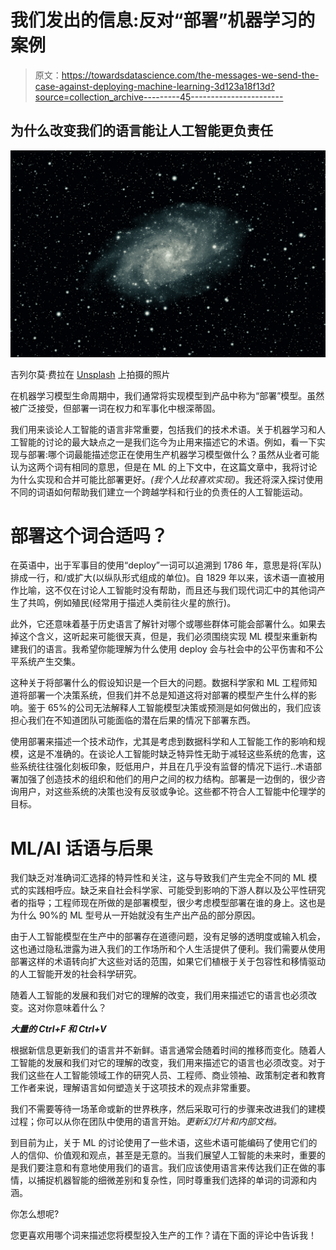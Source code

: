 # 我们发出的信息:反对“部署”机器学习的案例

> 原文：<https://towardsdatascience.com/the-messages-we-send-the-case-against-deploying-machine-learning-3d123a18f13d?source=collection_archive---------45----------------------->

## 为什么改变我们的语言能让人工智能更负责任

![](img/8640edb834ca0179b9b789ffc7acb8f1.png)

吉列尔莫·费拉在 [Unsplash](https://unsplash.com/s/photos/space?utm_source=unsplash&utm_medium=referral&utm_content=creditCopyText) 上拍摄的照片

在机器学习模型生命周期中，我们通常将实现模型到产品中称为“部署”模型。虽然被广泛接受，但部署一词在权力和军事化中根深蒂固。

我们用来谈论人工智能的语言非常重要，包括我们的技术术语。关于机器学习和人工智能的讨论的最大缺点之一是我们迄今为止用来描述它的术语。例如，看一下实现与部署:哪个词最能描述您正在使用生产机器学习模型做什么？虽然从业者可能认为这两个词有相同的意思，但是在 ML 的上下文中，在这篇文章中，我将讨论为什么实现和合并可能比部署更好。*(我个人比较喜欢实现)*。我还将深入探讨使用不同的词语如何帮助我们建立一个跨越学科和行业的负责任的人工智能运动。

# 部署这个词合适吗？

在英语中，出于军事目的使用“deploy”一词可以追溯到 1786 年，意思是将(军队)排成一行，和/或扩大(以纵队形式组成的单位)。自 1829 年以来，该术语一直被用作比喻，这不仅在讨论人工智能时没有帮助，而且还与我们现代词汇中的其他词产生了共鸣，例如殖民(经常用于描述人类前往火星的旅行)。

此外，它还意味着基于历史语言了解针对哪个或哪些群体可能会部署什么。如果去掉这个含义，这听起来可能很天真，但是，我们必须围绕实现 ML 模型来重新构建我们的语言。我希望你能理解为什么使用 deploy 会与社会中的公平伤害和不公平系统产生交集。

这种关于将部署什么的假设知识是一个巨大的问题。数据科学家和 ML 工程师知道将部署一个决策系统，但我们并不总是知道这将对部署的模型产生什么样的影响。鉴于 65%的公司无法解释人工智能模型决策或预测是如何做出的，我们应该担心我们在不知道团队可能面临的潜在后果的情况下部署东西。

使用部署来描述一个技术动作，尤其是考虑到数据科学和人工智能工作的影响和规模，这是不准确的。在谈论人工智能时缺乏特异性无助于减轻这些系统的危害，这些系统往往强化刻板印象，贬低用户，并且在几乎没有监督的情况下运行..术语部署加强了创造技术的组织和他们的用户之间的权力结构。部署是一边倒的，很少咨询用户，对这些系统的决策也没有反驳或争论。这些都不符合人工智能中伦理学的目标。

# ML/AI 话语与后果

我们缺乏对准确词汇选择的特异性和关注，这与导致我们产生完全不同的 ML 模式的实践相呼应。缺乏来自社会科学家、可能受到影响的下游人群以及公平性研究者的指导；工程师现在所做的是部署模型，很少考虑模型部署在谁的身上。这也是为什么 90%的 ML 型号从一开始就没有生产出产品的部分原因。

由于人工智能模型在生产中的部署存在道德问题，没有足够的透明度或输入机会，这也通过隐私泄露为进入我们的工作场所和个人生活提供了便利。我们需要从使用部署这样的术语转向扩大这些对话的范围，如果它们植根于关于包容性和移情驱动的人工智能开发的社会科学研究。

随着人工智能的发展和我们对它的理解的改变，我们用来描述它的语言也必须改变。这对你意味着什么？

***大量的 Ctrl+F 和 Ctrl+V***

根据新信息更新我们的语言并不新鲜。语言通常会随着时间的推移而变化。随着人工智能的发展和我们对它的理解的改变，我们用来描述它的语言也必须改变。对于我们这些在人工智能领域工作的研究人员、工程师、商业领袖、政策制定者和教育工作者来说，理解语言如何塑造关于这项技术的观点非常重要。

我们不需要等待一场革命或新的世界秩序，然后采取可行的步骤来改进我们的建模过程；你可以从你在团队中使用的语言开始。*更新幻灯片和内部文档。*

到目前为止，关于 ML 的讨论使用了一些术语，这些术语可能编码了使用它们的人的信仰、价值观和观点，甚至是无意的。当我们展望人工智能的未来时，重要的是我们要注意和有意地使用我们的语言。我们应该使用语言来传达我们正在做的事情，以捕捉机器智能的细微差别和复杂性，同时尊重我们选择的单词的词源和内涵。

你怎么想呢?

您更喜欢用哪个词来描述您将模型投入生产的工作？请在下面的评论中告诉我！
